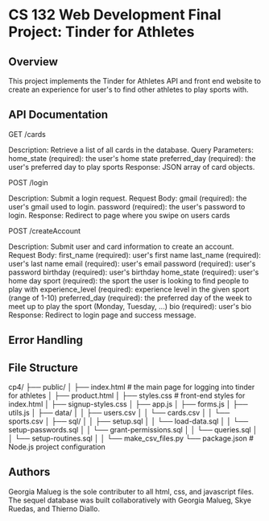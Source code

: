 # CS 132 Web Development Final Project: Tinder for Athletes

## Overview
This project implements the Tinder for Athletes API and front end website to create an experience for user's to find other athletes to play sports with.

## API Documentation
GET /cards

Description: Retrieve a list of all cards in the database.
Query Parameters:
home_state (required): the user's home state
preferred_day (required): the user's preferred day to play sports
Response: JSON array of card objects.

POST /login

Description: Submit a login request.
Request Body:
gmail (required): the user's gmail used to login.
password (required): the user's password to login.
Response: Redirect to page where you swipe on users cards

POST /createAccount

Description: Submit user and card information to create an account.
Request Body:
first_name (required): user's first name
last_name (required): user's last name
email (required): user's email
password (required): user's password
birthday (required): user's birthday
home_state (required): user's home day
sport (required): the sport the user is looking to find people to play with
experience_level (required): experience level in the given sport (range of 1-10)
preferred_day (required): the preferred day of the week to meet up to play the sport (Monday, Tuesday, ...)
bio (required): user's bio
Response: Redirect to login page and success message.

## Error Handling


## File Structure
cp4/
├── public/
│   ├── index.html           # the main page for logging into tinder for athletes
│   ├── product.html
│   ├── styles.css           # front-end styles for index.html
│   ├── signup-styles.css
│   ├── app.js
│   ├── forms.js
│   ├── utils.js
│   ├── data/
│   │   ├── users.csv
│   │   └── cards.csv
│   │   └── sports.csv
│   ├── sql/
│   │   ├── setup.sql
│   │   └── load-data.sql
│   │   └── setup-passwords.sql
│   │   └── grant-permissions.sql
│   │   └── queries.sql
│   │   └── setup-routines.sql
│   │   └── make_csv_files.py
└── package.json                 # Node.js project configuration

## Authors
Georgia Malueg is the sole contributer to all html, css, and javascript files. The sequel database was built collaboratively with Georgia Malueg, Skye Ruedas, and Thierno Diallo.
